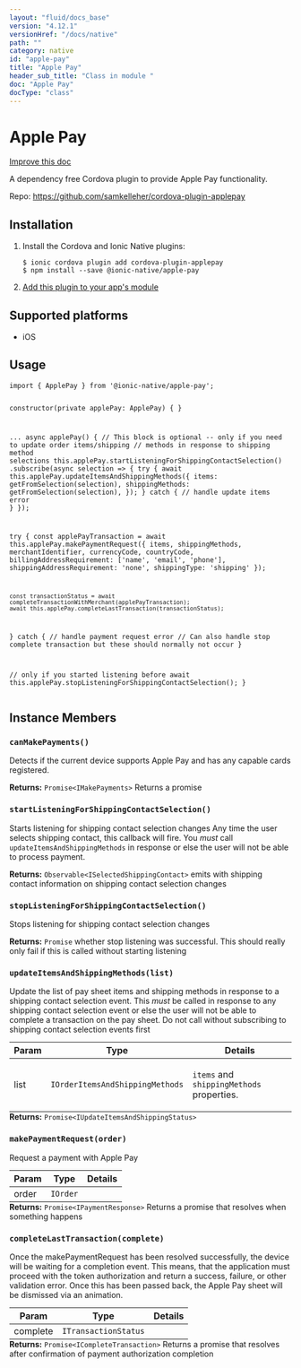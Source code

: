 ```yaml
---
layout: "fluid/docs_base"
version: "4.12.1"
versionHref: "/docs/native"
path: ""
category: native
id: "apple-pay"
title: "Apple Pay"
header_sub_title: "Class in module "
doc: "Apple Pay"
docType: "class"
---
```


<h1 class="api-title">Apple Pay</h1>

<a class="improve-v2-docs" href="http://github.com/ionic-team/ionic-native/edit/master/src/@ionic-native/plugins/apple-pay/index.ts#L92">
  Improve this doc
</a>







<p>A dependency free Cordova plugin to provide Apple Pay functionality.</p>


<p>Repo:
  <a href="https://github.com/samkelleher/cordova-plugin-applepay">
    https://github.com/samkelleher/cordova-plugin-applepay
  </a>
</p>


<h2><a class="anchor" name="installation" href="#installation"></a>Installation</h2>
<ol class="installation">
  <li>Install the Cordova and Ionic Native plugins:<br>
    <pre><code class="nohighlight">$ ionic cordova plugin add cordova-plugin-applepay
$ npm install --save @ionic-native/apple-pay
</code></pre>
  </li>
  <li><a href="https://ionicframework.com/docs/native/#Add_Plugins_to_Your_App_Module">Add this plugin to your app's module</a></li>
</ol>



<h2><a class="anchor" name="platforms" href="#platforms"></a>Supported platforms</h2>
<ul>
  <li>iOS</li>
</ul>






<h2><a class="anchor" name="usage" href="#usage"></a>Usage</h2>
<pre><code class="lang-typescript">import { ApplePay } from &#39;@ionic-native/apple-pay&#39;;


constructor(private applePay: ApplePay) { }

...
async applePay() {
  // This block is optional -- only if you need to update order items/shipping
  // methods in response to shipping method selections
  this.applePay.startListeningForShippingContactSelection()
    .subscribe(async selection =&gt; {
      try {
        await this.applePay.updateItemsAndShippingMethods({
          items: getFromSelection(selection),
          shippingMethods: getFromSelection(selection),
        });
      }
      catch {
        // handle update items error
      }
    });

  try {
    const applePayTransaction = await this.applePay.makePaymentRequest({
      items,
      shippingMethods,
      merchantIdentifier,
      currencyCode,
      countryCode,
      billingAddressRequirement: [&#39;name&#39;, &#39;email&#39;, &#39;phone&#39;],
      shippingAddressRequirement: &#39;none&#39;,
      shippingType: &#39;shipping&#39;
    });

    const transactionStatus = await completeTransactionWithMerchant(applePayTransaction);
    await this.applePay.completeLastTransaction(transactionStatus);
  } catch {
    // handle payment request error
    // Can also handle stop complete transaction but these should normally not occur
  }

  // only if you started listening before
  await this.applePay.stopListeningForShippingContactSelection();
}
</code></pre>








<h2><a class="anchor" name="instance-members" href="#instance-members"></a>Instance Members</h2>
<h3><a class="anchor" name="canMakePayments" href="#canMakePayments"></a><code>canMakePayments()</code></h3>




Detects if the current device supports Apple Pay and has any capable cards registered.


<div class="return-value" markdown="1">
  <i class="icon ion-arrow-return-left"></i>
  <b>Returns:</b> <code>Promise&lt;IMakePayments&gt;</code> Returns a promise
</div><h3><a class="anchor" name="startListeningForShippingContactSelection" href="#startListeningForShippingContactSelection"></a><code>startListeningForShippingContactSelection()</code></h3>




Starts listening for shipping contact selection changes
Any time the user selects shipping contact, this callback will fire.
You *must* call `updateItemsAndShippingMethods` in response or else the
user will not be able to process payment.


<div class="return-value" markdown="1">
  <i class="icon ion-arrow-return-left"></i>
  <b>Returns:</b> <code>Observable&lt;ISelectedShippingContact&gt;</code> emits with shipping contact information on
  shipping contact selection changes
</div><h3><a class="anchor" name="stopListeningForShippingContactSelection" href="#stopListeningForShippingContactSelection"></a><code>stopListeningForShippingContactSelection()</code></h3>




Stops listening for shipping contact selection changes


<div class="return-value" markdown="1">
  <i class="icon ion-arrow-return-left"></i>
  <b>Returns:</b> <code>Promise</code> whether stop listening was successful. This should
  really only fail if this is called without starting listening
</div><h3><a class="anchor" name="updateItemsAndShippingMethods" href="#updateItemsAndShippingMethods"></a><code>updateItemsAndShippingMethods(list)</code></h3>




Update the list of pay sheet items and shipping methods in response to
a shipping contact selection event. This *must* be called in response to
any shipping contact selection event or else the user will not be able
to complete a transaction on the pay sheet. Do not call without
subscribing to shipping contact selection events first

<table class="table param-table" style="margin:0;">
  <thead>
  <tr>
    <th>Param</th>
    <th>Type</th>
    <th>Details</th>
  </tr>
  </thead>
  <tbody>
  <tr>
    <td>
      list</td>
    <td>
      <code>IOrderItemsAndShippingMethods</code>
    </td>
    <td>
      <p><code>items</code> and <code>shippingMethods</code> properties.</p>
</td>
  </tr>
  </tbody>
</table>

<div class="return-value" markdown="1">
  <i class="icon ion-arrow-return-left"></i>
  <b>Returns:</b> <code>Promise&lt;IUpdateItemsAndShippingStatus&gt;</code> 
</div><h3><a class="anchor" name="makePaymentRequest" href="#makePaymentRequest"></a><code>makePaymentRequest(order)</code></h3>




Request a payment with Apple Pay

<table class="table param-table" style="margin:0;">
  <thead>
  <tr>
    <th>Param</th>
    <th>Type</th>
    <th>Details</th>
  </tr>
  </thead>
  <tbody>
  <tr>
    <td>
      order</td>
    <td>
      <code>IOrder</code>
    </td>
    <td>
      </td>
  </tr>
  </tbody>
</table>

<div class="return-value" markdown="1">
  <i class="icon ion-arrow-return-left"></i>
  <b>Returns:</b> <code>Promise&lt;IPaymentResponse&gt;</code> Returns a promise that resolves when something happens
</div><h3><a class="anchor" name="completeLastTransaction" href="#completeLastTransaction"></a><code>completeLastTransaction(complete)</code></h3>




Once the makePaymentRequest has been resolved successfully, the device will be waiting for a completion event.
This means, that the application must proceed with the token authorization and return a success, failure,
or other validation error. Once this has been passed back, the Apple Pay sheet will be dismissed via an animation.

<table class="table param-table" style="margin:0;">
  <thead>
  <tr>
    <th>Param</th>
    <th>Type</th>
    <th>Details</th>
  </tr>
  </thead>
  <tbody>
  <tr>
    <td>
      complete</td>
    <td>
      <code>ITransactionStatus</code>
    </td>
    <td>
      </td>
  </tr>
  </tbody>
</table>

<div class="return-value" markdown="1">
  <i class="icon ion-arrow-return-left"></i>
  <b>Returns:</b> <code>Promise&lt;ICompleteTransaction&gt;</code> Returns a promise that resolves after confirmation of payment authorization completion
</div>






